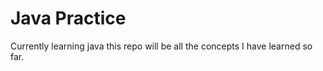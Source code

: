 
# Java Practice
Currently learning java this repo will be all the concepts I have learned so far.

